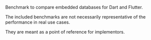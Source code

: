Benchmark to compare embedded databases for Dart and Flutter.

The included benchmarks are not necessarily representative of the performance in
real use cases.

They are meant as a point of reference for implementors.
